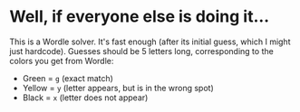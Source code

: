 # Well, if everyone else is doing it...

This is a Wordle solver. It's fast enough (after its initial guess, which I might just hardcode). Guesses should be 5 letters long, corresponding to the colors you get from Wordle:

- Green = `g` (exact match)
- Yellow = `y` (letter appears, but is in the wrong spot)
- Black = `x` (letter does not appear)
